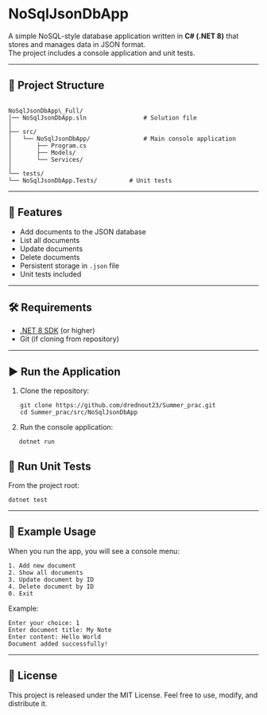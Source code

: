 # NoSqlJsonDbApp

A simple NoSQL-style database application written in **C# (.NET 8)** that stores and manages data in JSON format.  
The project includes a console application and unit tests.

---

## 📂 Project Structure
```

NoSqlJsonDbApp\_Full/
│── NoSqlJsonDbApp.sln                # Solution file
│
├── src/
│   └── NoSqlJsonDbApp/               # Main console application
│       ├── Program.cs
│       ├── Models/
│       └── Services/
│
└── tests/
└── NoSqlJsonDbApp.Tests/         # Unit tests

````

---

## 🚀 Features
- Add documents to the JSON database  
- List all documents  
- Update documents  
- Delete documents  
- Persistent storage in `.json` file  
- Unit tests included  

---

## 🛠️ Requirements
- [.NET 8 SDK](https://dotnet.microsoft.com/download) (or higher)  
- Git (if cloning from repository)  

---

## ▶️ Run the Application
1. Clone the repository:
   ```
   git clone https://github.com/drednout23/Summer_prac.git
   cd Summer_prac/src/NoSqlJsonDbApp

2. Run the console application:
````
   dotnet run
````
## 🧪 Run Unit Tests

From the project root:

````
dotnet test
````

---

## 📖 Example Usage

When you run the app, you will see a console menu:

```
1. Add new document
2. Show all documents
3. Update document by ID
4. Delete document by ID
0. Exit
```

Example:

```
Enter your choice: 1
Enter document title: My Note
Enter content: Hello World
Document added successfully!
```

---

## 📜 License

This project is released under the MIT License.
Feel free to use, modify, and distribute it.
